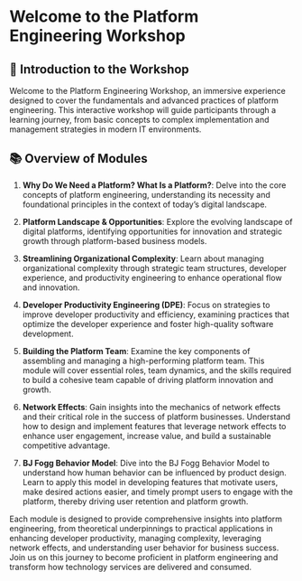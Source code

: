 # Welcome to the Platform Engineering Workshop

## 🌟 Introduction to the Workshop

Welcome to the Platform Engineering Workshop, an immersive experience designed to cover the fundamentals and advanced practices of platform engineering. This interactive workshop will guide participants through a learning journey, from basic concepts to complex implementation and management strategies in modern IT environments.

## 📚 Overview of Modules

1. **Why Do We Need a Platform? What Is a Platform?**: Delve into the core concepts of platform engineering, understanding its necessity and foundational principles in the context of today’s digital landscape.

2. **Platform Landscape & Opportunities**: Explore the evolving landscape of digital platforms, identifying opportunities for innovation and strategic growth through platform-based business models.

3. **Streamlining Organizational Complexity**: Learn about managing organizational complexity through strategic team structures, developer experience, and productivity engineering to enhance operational flow and innovation.

4. **Developer Productivity Engineering (DPE)**: Focus on strategies to improve developer productivity and efficiency, examining practices that optimize the developer experience and foster high-quality software development.

5. **Building the Platform Team**: Examine the key components of assembling and managing a high-performing platform team. This module will cover essential roles, team dynamics, and the skills required to build a cohesive team capable of driving platform innovation and growth.

6. **Network Effects**: Gain insights into the mechanics of network effects and their critical role in the success of platform businesses. Understand how to design and implement features that leverage network effects to enhance user engagement, increase value, and build a sustainable competitive advantage.

7. **BJ Fogg Behavior Model**: Dive into the BJ Fogg Behavior Model to understand how human behavior can be influenced by product design. Learn to apply this model in developing features that motivate users, make desired actions easier, and timely prompt users to engage with the platform, thereby driving user retention and platform growth.

Each module is designed to provide comprehensive insights into platform engineering, from theoretical underpinnings to practical applications in enhancing developer productivity, managing complexity, leveraging network effects, and understanding user behavior for business success. Join us on this journey to become proficient in platform engineering and transform how technology services are delivered and consumed.

<!-- 
## 💡 Desafios Práticos
Acompanhando cada módulo, os seguintes desafios práticos são projetados para reforçar e aplicar os conceitos aprendidos:

1. **Value Stream Mapping na Entrega de Aplicações**: Os participantes praticam o mapeamento do fluxo de valor, identificando ineficiências no processo de entrega de software.
2. **Classificação de Processos com a Matriz Core/Context e SPACE Framework**: Avaliação e classificação de processos de desenvolvimento de software usando a matriz Core/Context e o SPACE Framework.
3. **Adoção de Platform Engineering**: Desenvolvimento de estratégias personalizadas para implementar práticas de Platform Engineering em diferentes equipes.
4. **Simulação de Persuasão Executiva para a Adoção de Platform Engineering**: Simulação interativa onde os participantes praticam persuadir executivos sobre os benefícios da engenharia de plataforma.
5. **Priorização na Adoção de Platform Engineering**: Utilização da matriz "Impacto x Esforço" para priorizar iniciativas de Platform Engineering.

## 📘 Como Utilizar Esta Documentação
Esta documentação serve como um guia abrangente para cada aspecto do workshop. Utilize a barra lateral para navegar entre os diferentes módulos e tópicos, adquirindo conhecimento detalhado sobre cada área.

## 👥 Contribuindo para a Documentação
Suas contribuições são essenciais para enriquecer este workshop. Sinta-se à vontade para adicionar conteúdo, corrigir erros ou compartilhar ideias novas para aprimorar ainda mais esta documentação.

## ✉️ Feedback e Suporte
Para dúvidas, suporte ou feedback sobre o workshop, por favor entre em contato conosco através do email gsampaio@redhat.com. -->